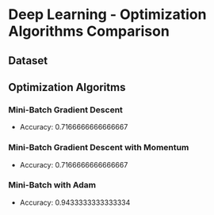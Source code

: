 # Deep Learning - Optimization Algorithms Comparison

## Dataset

## Optimization Algoritms

### Mini-Batch Gradient Descent

- Accuracy: 0.7166666666666667


### Mini-Batch Gradient Descent with Momentum

- Accuracy: 0.7166666666666667


### Mini-Batch with Adam

- Accuracy: 0.9433333333333334

